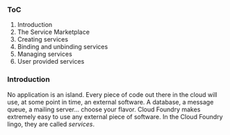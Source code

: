 ### ToC

1.  Introduction
2.  The Service Marketplace
3.  Creating services
4.  Binding and unbinding services
5.  Managing services
6.  User provided services

### Introduction

No application is an island. Every piece of code out there in the cloud will use, at some point in time, an external software. A database, a message queue, a mailing server... choose your flavor.
Cloud Foundry makes extremely easy to use any external piece of software. In the Cloud Foundry lingo, they are called *services*.
